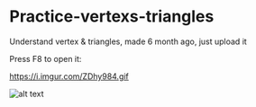 # Practice-vertexs-triangles
Understand vertex &amp; triangles, made 6 month ago, just upload it

Press F8 to open it:

https://i.imgur.com/ZDhy984.gif

![alt text](https://i.imgur.com/ZDhy984.gif)
